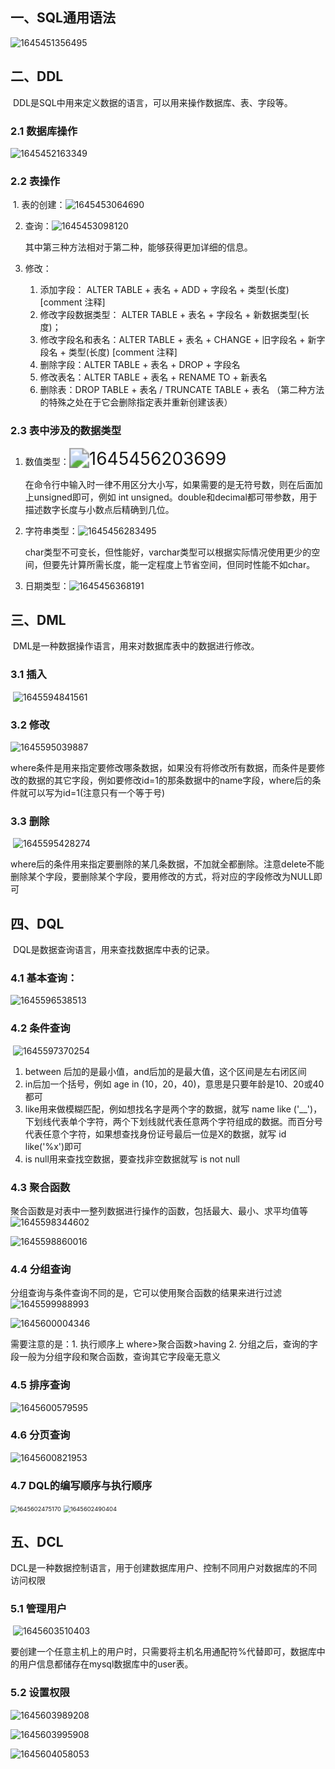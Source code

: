 ## 一、SQL通用语法

![1645451356495](D:\DaSan\note\noteImage\1645451356495.png)

## 二、DDL

​	DDL是SQL中用来定义数据的语言，可以用来操作数据库、表、字段等。

### 2.1 数据库操作

![1645452163349](D:\DaSan\note\noteImage\1645452163349.png)

### 2.2 表操作

​	1. 表的创建：![1645453064690](D:\DaSan\note\noteImage\1645453064690.png)

2.  查询：![1645453098120](D:\DaSan\note\noteImage\1645453098120.png)

    其中第三种方法相对于第二种，能够获得更加详细的信息。

3.  修改：

    1.  添加字段： ALTER TABLE + 表名 + ADD + 字段名 + 类型(长度) [comment 注释]
    2.  修改字段数据类型： ALTER TABLE + 表名 + 字段名 + 新数据类型(长度)；
    3.  修改字段名和表名：ALTER TABLE + 表名 + CHANGE + 旧字段名 + 新字段名 + 类型(长度) [comment 注释]
    4.  删除字段：ALTER TABLE + 表名 + DROP + 字段名
    5.  修改表名：ALTER TABLE + 表名 + RENAME TO + 新表名
    6.  删除表：DROP TABLE + 表名  /    TRUNCATE TABLE + 表名  （第二种方法的特殊之处在于它会删除指定表并重新创建该表）

### 2.3 表中涉及的数据类型

1.  数值类型：<img src="D:\DaSan\note\noteImage\1645456203699.png" alt="1645456203699" style="zoom:200%;" />

    ​	在命令行中输入时一律不用区分大小写，如果需要的是无符号数，则在后面加上unsigned即可，例如 int unsigned。double和decimal都可带参数，用于描述数字长度与小数点后精确到几位。

2.  字符串类型：![1645456283495](D:\DaSan\note\noteImage\1645456283495.png)

    ​	char类型不可变长，但性能好，varchar类型可以根据实际情况使用更少的空间，但要先计算所需长度，能一定程度上节省空间，但同时性能不如char。

3.  日期类型：![1645456368191](D:\DaSan\note\noteImage\1645456368191.png)

## 三、DML

​	DML是一种数据操作语言，用来对数据库表中的数据进行修改。

### 3.1 插入

​	![1645594841561](D:\DaSan\note\noteImage\1645594841561.png)

### 3.2 修改

![1645595039887](D:\DaSan\note\noteImage\1645595039887.png)

​	where条件是用来指定要修改哪条数据，如果没有将修改所有数据，而条件是要修改的数据的其它字段，例如要修改id=1的那条数据中的name字段，where后的条件就可以写为id=1(注意只有一个等于号)

### 3.3 删除

​	![1645595428274](D:\DaSan\note\noteImage\1645595428274.png)

​	where后的条件用来指定要删除的某几条数据，不加就全都删除。注意delete不能删除某个字段，要删除某个字段，要用修改的方式，将对应的字段修改为NULL即可

## 四、DQL

​	DQL是数据查询语言，用来查找数据库中表的记录。

### 4.1 基本查询：

![1645596538513](D:\DaSan\note\noteImage\1645596538513.png)

### 4.2 条件查询

​	![1645597370254](D:\DaSan\note\noteImage\1645597370254.png)

1.  between 后加的是最小值，and后加的是最大值，这个区间是左右闭区间
2.  in后加一个括号，例如 age in (10，20，40)，意思是只要年龄是10、20或40都可   
3.  like用来做模糊匹配，例如想找名字是两个字的数据，就写 name like ('__')，下划线代表单个字符，两个下划线就代表任意两个字符组成的数据。而百分号代表任意个字符，如果想查找身份证号最后一位是X的数据，就写 id like('%x')即可
4.  is null用来查找空数据，要查找非空数据就写 is not null

### 4.3 聚合函数

​	聚合函数是对表中一整列数据进行操作的函数，包括最大、最小、求平均值等![1645598344602](D:\DaSan\note\noteImage\1645598344602.png)

![1645598860016](../noteImage/1645598860016.png)

### 4.4 分组查询

 分组查询与条件查询不同的是，它可以使用聚合函数的结果来进行过滤![1645599988993](../noteImage/1645599988993.png)

![1645600004346](../noteImage/1645600004346.png)

需要注意的是：1. 执行顺序上 where>聚合函数>having  2. 分组之后，查询的字段一般为分组字段和聚合函数，查询其它字段毫无意义

### 4.5 排序查询

![1645600579595](../noteImage/1645600579595.png)

### 4.6 分页查询

![1645600821953](../noteImage/1645600821953.png)

### 4.7 DQL的编写顺序与执行顺序

<img src="../noteImage/1645602475170.png" alt="1645602475170" style="zoom: 67%;" />

<img src="../noteImage/1645602490404.png" alt="1645602490404" style="zoom:67%;" />

## 五、DCL

​	DCL是一种数据控制语言，用于创建数据库用户、控制不同用户对数据库的不同访问权限

### 5.1  管理用户

​	![1645603510403](../noteImage/1645603510403.png)

​	要创建一个任意主机上的用户时，只需要将主机名用通配符%代替即可，数据库中的用户信息都储存在mysql数据库中的user表。

### 5.2 设置权限

![1645603989208](../noteImage/1645603989208.png)

![1645603995908](../noteImage/1645603995908.png)

![1645604058053](../noteImage/1645604058053.png)

